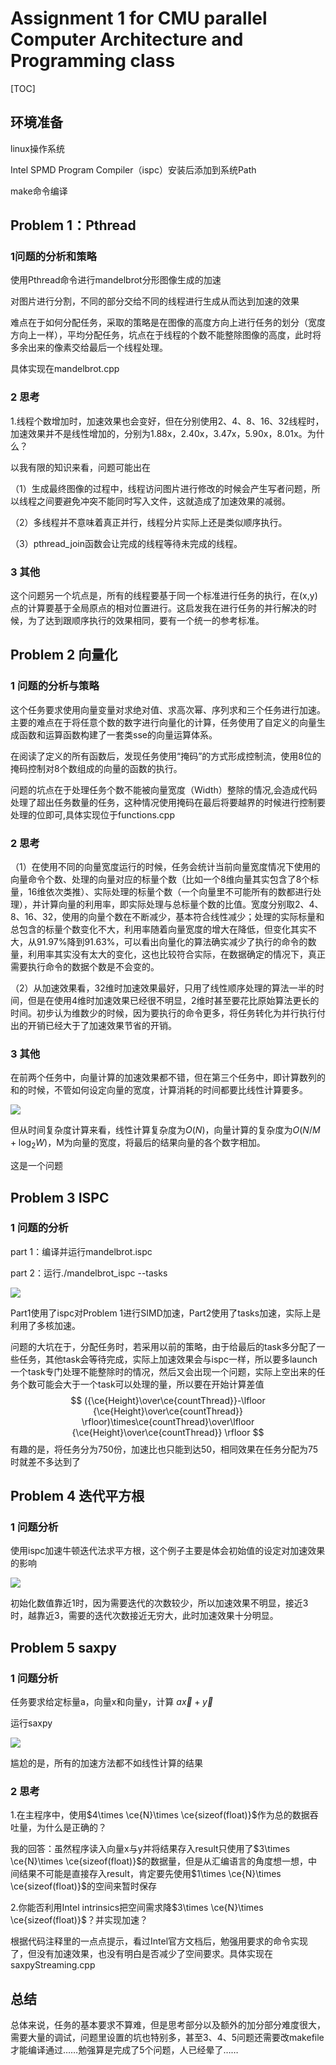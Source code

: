 # Assignment 1 for CMU parallel Computer Architecture and Programming class

[TOC]

## 环境准备

linux操作系统

Intel SPMD Program Compiler（ispc）安装后添加到系统Path

make命令编译

## Problem 1：Pthread

### 1问题的分析和策略

使用Pthread命令进行mandelbrot分形图像生成的加速

对图片进行分割，不同的部分交给不同的线程进行生成从而达到加速的效果

难点在于如何分配任务，采取的策略是在图像的高度方向上进行任务的划分（宽度方向上一样），平均分配任务，坑点在于线程的个数不能整除图像的高度，此时将多余出来的像素交给最后一个线程处理。

具体实现在mandelbrot.cpp

### 2 思考

1.线程个数增加时，加速效果也会变好，但在分别使用2、4、8、16、32线程时，加速效果并不是线性增加的，分别为1.88x，2.40x，3.47x，5.90x，8.01x。为什么？

以我有限的知识来看，问题可能出在

（1）生成最终图像的过程中，线程访问图片进行修改的时候会产生写者问题，所以线程之间要避免冲突不能同时写入文件，这就造成了加速效果的减弱。

（2）多线程并不意味着真正并行，线程分片实际上还是类似顺序执行。

（3）pthread_join函数会让完成的线程等待未完成的线程。

### 3 其他

这个问题另一个坑点是，所有的线程要基于同一个标准进行任务的执行，在(x,y)点的计算要基于全局原点的相对位置进行。这启发我在进行任务的并行解决的时候，为了达到跟顺序执行的效果相同，要有一个统一的参考标准。



## Problem 2 向量化

### 1 问题的分析与策略

这个任务要求使用向量变量对求绝对值、求高次幂、序列求和三个任务进行加速。主要的难点在于将任意个数的数字进行向量化的计算，任务使用了自定义的向量生成函数和运算函数构建了一套类sse的向量运算体系。

在阅读了定义的所有函数后，发现任务使用“掩码”的方式形成控制流，使用8位的掩码控制对8个数组成的向量的函数的执行。

问题的坑点在于处理任务个数不能被向量宽度（Width）整除的情况,会造成代码处理了超出任务数量的任务，这种情况使用掩码在最后将要越界的时候进行控制要处理的位即可,具体实现位于functions.cpp

### 2 思考

（1）在使用不同的向量宽度运行的时候，任务会统计当前向量宽度情况下使用的向量命令个数、处理的向量对应的标量个数（比如一个8维向量其实包含了8个标量，16维依次类推）、实际处理的标量个数（一个向量里不可能所有的数都进行处理），并计算向量的利用率，即实际处理与总标量个数的比值。宽度分别取2、4、8、16、32，使用的向量个数在不断减少，基本符合线性减少；处理的实际标量和总包含的标量个数变化不大，利用率随着向量宽度的增大在降低，但变化其实不大，从91.97%降到91.63%，可以看出向量化的算法确实减少了执行的命令的数量，利用率其实没有太大的变化，这也比较符合实际，在数据确定的情况下，真正需要执行命令的数据个数是不会变的。

（2）从加速效果看，32维时加速效果最好，只用了线性顺序处理的算法一半的时间，但是在使用4维时加速效果已经很不明显，2维时甚至要花比原始算法更长的时间。初步认为维数少的时候，因为要执行的命令更多，将任务转化为并行执行付出的开销已经大于了加速效果节省的开销。

### 3 其他

在前两个任务中，向量计算的加速效果都不错，但在第三个任务中，即计算数列的和的时候，不管如何设定向量的宽度，计算消耗的时间都要比线性计算要多。

![](/home/howkits/desktop/CMU/asst1/vector.png)

但从时间复杂度计算来看，线性计算复杂度为$O(N)$，向量计算的复杂度为$O(N/M+\log_2W)$，M为向量的宽度，将最后的结果向量的各个数字相加。

这是一个问题



## Problem 3 ISPC

### 1 问题的分析

part 1：编译并运行mandelbrot.ispc

part 2：运行./mandelbrot_ispc --tasks

![](/home/howkits/desktop/CMU/asst1/ispc_task.png)

Part1使用了ispc对Problem 1进行SIMD加速，Part2使用了tasks加速，实际上是利用了多核加速。

问题的大坑在于，分配任务时，若采用以前的策略，由于给最后的task多分配了一些任务，其他task会等待完成，实际上加速效果会与ispc一样，所以要多launch一个task专门处理不能整除时的情况，然后又会出现一个问题，实际上空出来的任务个数可能会大于一个task可以处理的量，所以要在开始计算差值
$$
({\ce{Height}\over\ce{countThread}}-\lfloor {\ce{Height}\over\ce{countThread}} \rfloor)\times\ce{countThread}\over\lfloor {\ce{Height}\over\ce{countThread}} \rfloor
$$
有趣的是，将任务分为750份，加速比也只能到达50，相同效果在任务分配为75时就差不多达到了

## Problem 4 迭代平方根

### 1 问题分析

使用ispc加速牛顿迭代法求平方根，这个例子主要是体会初始值的设定对加速效果的影响

![](/home/howkits/desktop/CMU/asst1/root.png)

初始化数值靠近1时，因为需要迭代的次数较少，所以加速效果不明显，接近3时，越靠近3，需要的迭代次数接近无穷大，此时加速效果十分明显。

## Problem 5 saxpy

### 1 问题分析

任务要求给定标量a，向量x和向量y，计算 $a\vec{x}+\vec{y}$

运行saxpy

![](/home/howkits/desktop/CMU/asst1/saxpy.png)

尴尬的是，所有的加速方法都不如线性计算的结果

### 2 思考

1.在主程序中，使用$4\times \ce{N}\times \ce{sizeof(float)}$作为总的数据吞吐量，为什么是正确的？

我的回答：虽然程序读入向量x与y并将结果存入result只使用了$3\times \ce{N}\times \ce{sizeof(float)}$的数据量，但是从汇编语言的角度想一想，中间结果不可能是直接存入result，肯定要先使用$1\times \ce{N}\times \ce{sizeof(float)}$的空间来暂时保存

2.你能否利用Intel intrinsics把空间需求降$3\times \ce{N}\times \ce{sizeof(float)}$？并实现加速？

根据代码注释里的一点点提示，看过Intel官方文档后，勉强用要求的命令实现了，但没有加速效果，也没有明白是否减少了空间要求。具体实现在saxpyStreaming.cpp



## 总结

总体来说，任务的基本要求不算难，但是思考部分以及额外的加分部分难度很大，需要大量的调试，问题里设置的坑也特别多，甚至3、4、5问题还需要改makefile才能编译通过……勉强算是完成了5个问题，人已经晕了……

